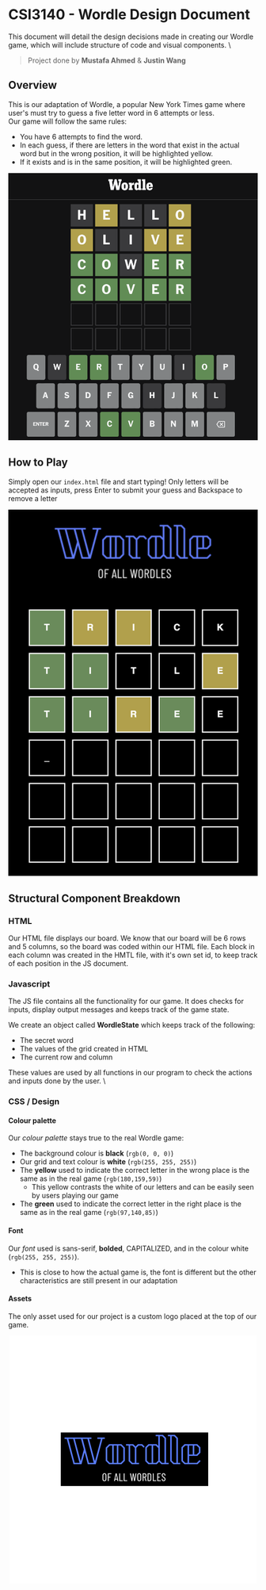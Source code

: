 # CSI3140 - Wordle Design Document
This document will detail the design decisions made in creating our Wordle game, which will include structure of code and visual components. \
> Project done by **Mustafa Ahmed** & **Justin Wang**

## Overview
This is our adaptation of Wordle, a popular New York Times game where user's must try to guess a five letter word in 6 attempts or less. \
Our game will follow the same rules: 
- You have 6 attempts to find the word. 
- In each guess, if there are letters in the word that exist in the actual word but in the wrong position, it will be highlighted yellow. 
- If it exists and is in the same position, it will be highlighted green.
<picture>
 <source media="(prefers-color-scheme: dark)" srcset="../docs/wordle_example.png">
 <source media="(prefers-color-scheme: light)" srcset="../docs/wordle_example.png">
 <img alt="wordle" src="../docs/wordle_example.png">
</picture> 

## How to Play
Simply open our `index.html` file and start typing! Only letters will be accepted as inputs, press Enter to submit your guess and Backspace to remove a letter
<p align="center">
  <img src="../docs/our_wordle.png" alt="our wordle"/>
</p>

## Structural Component Breakdown

### HTML
Our HTML file displays our board. We know that our board will be 6 rows and 5 columns, so the board was coded within our HTML file. Each block in each column was created in the HMTL file, with it's own set id, to keep track of each position in the JS document.

### Javascript
The JS file contains all the functionality for our game. It does checks for inputs, display output messages and keeps track of the game state.

We create an object called **WordleState** which keeps track of the following:
- The secret word
- The values of the grid created in HTML
- The current row and column 

These values are used by all functions in our program to check the actions and inputs done by the user. \

### CSS / Design
#### Colour palette
Our _colour palette_ stays true to the real Wordle game: 
- The background colour is **black** (`rgb(0, 0, 0)`)
- Our grid and text colour is **white** (`rgb(255, 255, 255)`)
- The **yellow** used to indicate the correct letter in the wrong place is the same as in the real game (`rgb(180,159,59)`)
    - This yellow contrasts the white of our letters and can be easily seen by users playing our game
- The **green** used to indicate the correct letter in the right place is the same as in the real game (`rgb(97,140,85)`) 

#### Font
Our _font_ used is sans-serif, **bolded**, CAPITALIZED, and in the colour white (`rgb(255, 255, 255)`).
- This is close to how the actual game is, the font is different but the other characteristics are still present in our adaptation

#### Assets
The only asset used for our project is a custom logo placed at the top of our game.
<p align="center">
  <img src="../docs/wordle_title.png" alt="Wordle_title"/>
</p>